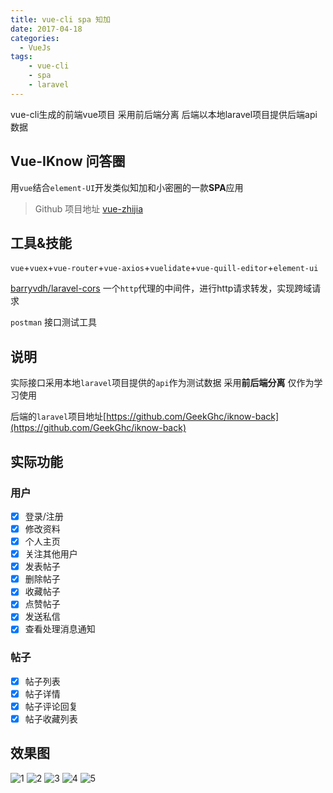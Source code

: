 ```yaml
---
title: vue-cli spa 知加
date: 2017-04-18
categories:
  - VueJs
tags:
    - vue-cli
    - spa
    - laravel
---
```

vue-cli生成的前端vue项目 采用前后端分离 后端以本地laravel项目提供后端api数据

## Vue-IKnow 问答圈
用`vue`结合`element-UI`开发类似知加和小密圈的一款**SPA**应用

> Github 项目地址 [vue-zhijia](https://github.com/GeekGhc/iknow)

## 工具&技能

`vue`+`vuex`+`vue-router`+`vue-axios`+`vuelidate`+`vue-quill-editor`+`element-ui`

[barryvdh/laravel-cors](https://github.com/barryvdh/laravel-cors) 一个`http`代理的中间件，进行http请求转发，实现跨域请求

`postman` 接口测试工具

## 说明
实际接口采用本地`laravel`项目提供的`api`作为测试数据 采用**前后端分离** 仅作为学习使用
 
后端的`laravel`项目地址[https://github.com/GeekGhc/iknow-back](https://github.com/GeekGhc/iknow-back)

## 实际功能

### 用户
- [x] 登录/注册
- [x] 修改资料
- [x] 个人主页
- [x] 关注其他用户
- [x] 发表帖子
- [x] 删除帖子
- [x] 收藏帖子
- [x] 点赞帖子
- [x] 发送私信
- [x] 查看处理消息通知

### 帖子
- [x] 帖子列表
- [x] 帖子详情
- [x] 帖子评论回复
- [x] 帖子收藏列表

## 效果图
![1](/images/articles/2017-04-18/1.png)
![2](/images/articles/2017-04-18/2.png)
![3](/images/articles/2017-04-18/3.png)
![4](/images/articles/2017-04-18/4.png)
![5](/images/articles/2017-04-18/5.png)
